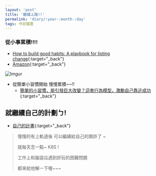 ```yaml
---
layout: 'post'
title: '繼續上路!!'
permalink: 'diary/:year-:month-:day'
tags: 今日隨意
---
```



### 從小事累積!!!!

- [How to build good habits: A playbook for listing change](https://www.sparringmind.com/good-habits/){:target="_back"}
- [Amazon](https://www.amazon.com/dp/B07LC9KDP5/ref=dp-kindle-redirect?_encoding=UTF8&btkr=1){:target="_back"}


![Imgur](https://i.imgur.com/xSBYy1I.jpg)

* 從簡單小習慣開始 慢慢累積~~!!
   - [簡單的小習慣，能引發巨大改變？這套行為模型，激勵自己靠近成功](https://www.managertoday.com.tw/books/view/59441?fbclid=IwAR1ahZK5xdAmz9clSexty5gpWBIA3VEIYCO6asyxSC3OLsvAvyzARRZyccI){:target="_back"}


## 就繼續自己的計劃ㄅ!

- [自己的計畫](https://yuting3656.github.io/yutingblog//diary/2020-02-25){:target="_back"}

> 慢慢的有上軌道後 可以繼續給自己的期許了 ~
>
> 就每天念一點~ K8S !
> 
> 工作上和腦袋瓜遇到好玩的困難問題 
>
> 都來給他解一下喔~~~

